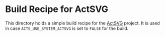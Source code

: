 # Build Recipe for ActSVG

This directory holds a simple build recipe for the
[ActSVG](https://github.com/acts-project/actsvg) project. It is used
 in case `ACTS_USE_SYSTEM_ACTSVG` is set to `FALSE` for the build.
 